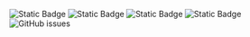 ![Static Badge](https://img.shields.io/badge/blacklists-60-000000) ![Static Badge](https://img.shields.io/badge/blacklisted-2723986-cc0000) ![Static Badge](https://img.shields.io/badge/whitelisted-2242-00CC00) ![Static Badge](https://img.shields.io/badge/streaming_blacklist-28106-000000) ![GitHub issues](https://img.shields.io/github/issues/fabriziosalmi/blacklists)
